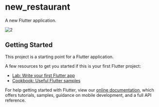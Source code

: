 # new_restaurant

A new Flutter application.

![2](https://user-images.githubusercontent.com/46458859/78283456-6e2a2f00-753b-11ea-9965-ba5035b2ee64.JPG)


## Getting Started

This project is a starting point for a Flutter application.

A few resources to get you started if this is your first Flutter project:

- [Lab: Write your first Flutter app](https://flutter.dev/docs/get-started/codelab)
- [Cookbook: Useful Flutter samples](https://flutter.dev/docs/cookbook)

For help getting started with Flutter, view our
[online documentation](https://flutter.dev/docs), which offers tutorials,
samples, guidance on mobile development, and a full API reference.
